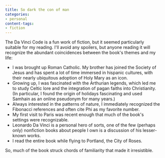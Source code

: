```yaml
---
title: So dark the con of man
categories:
- personal
content-tags:
- fiction
---
```


The Da Vinci Code is a fun work of fiction, but it seemed particularly suitable for my reading.  I'll avoid any spoilers, but anyone reading it will recognize the abundant coincidences between the book's themes and my life:

  * I was brought up Roman Catholic.  My brother has joined the Society of Jesus and has spent a lot of time immersed in hispanic cultures, with their nearly ubiquitous adoption of Holy Mary as an icon.
  * Growing up, I was fascinated with the Arthurian legends, which led me to study Celtic lore and the integration of pagan faiths into Christianity.  (In particular, I found the origin of holidays fascinating and used Samhain as an online pseudonym for many years.)
  * Always interested in the patterns of nature, I immediately recognized the Fibonacci references and often cite Phi as my favorite number.
  * My first visit to Paris was recent enough that much of the book's settings were recognizable.
  * Leonardo Da Vinci is a personal hero of sorts, one of the few (perhaps only) nonfiction books about people I own is a discussion of his lesser-known works.
  * I read the entire book while flying to Portland, the City of Roses.

So, much of the book struck chords of familiarity that made it irresistible.
